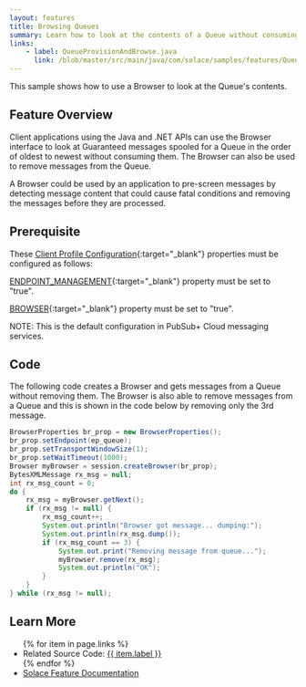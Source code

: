```yaml
---
layout: features
title: Browsing Queues
summary: Learn how to look at the contents of a Queue without consuming any messages.
links:
    - label: QueueProvisionAndBrowse.java
      link: /blob/master/src/main/java/com/solace/samples/features/QueueProvisionAndBrowse.java
---
```


This sample shows how to use a Browser to look at the Queue's contents.

## Feature Overview

Client applications using the Java and .NET APIs can use the Browser interface to look at Guaranteed messages spooled for a Queue in the order of oldest to newest without consuming them.  The Browser can also be used to remove messages from the Queue.

A Browser could be used by an application to pre-screen messages by detecting message content that could cause fatal conditions and removing the messages before they are processed.

## Prerequisite

These [Client Profile Configuration](https://docs.solace.com/Configuring-and-Managing/Configuring-Client-Profiles.htm){:target="_blank"} properties must be configured as follows:

[ENDPOINT_MANAGEMENT](https://docs.solace.com/API-Developer-Online-Ref-Documentation/java/com/solacesystems/jcsmp/CapabilityType.html#ENDPOINT_MANAGEMENT){:target="_blank"} property must be set to "true".

[BROWSER](https://docs.solace.com/API-Developer-Online-Ref-Documentation/java/com/solacesystems/jcsmp/CapabilityType.html#BROWSER){:target="_blank"} property must be set to "true".

NOTE:  This is the default configuration in PubSub+ Cloud messaging services.

## Code

The following code creates a Browser and gets messages from a Queue without removing them.  The Browser is also able to remove messages from a Queue and this is shown in the code below by removing only the 3rd message.

```java
BrowserProperties br_prop = new BrowserProperties();
br_prop.setEndpoint(ep_queue);
br_prop.setTransportWindowSize(1);
br_prop.setWaitTimeout(1000);
Browser myBrowser = session.createBrowser(br_prop);
BytesXMLMessage rx_msg = null;
int rx_msg_count = 0;
do {
    rx_msg = myBrowser.getNext();
    if (rx_msg != null) {
        rx_msg_count++;
        System.out.println("Browser got message... dumping:");
        System.out.println(rx_msg.dump());
        if (rx_msg_count == 3) {
            System.out.print("Removing message from queue...");
            myBrowser.remove(rx_msg);
            System.out.println("OK");
        }
    }
} while (rx_msg != null);                    
```

## Learn More

<ul>
{% for item in page.links %}
<li>Related Source Code: <a href="{{ site.repository }}{{ item.link }}" target="_blank">{{ item.label }}</a></li>
{% endfor %}
<li><a href="https://docs.solace.com/Solace-PubSub-Messaging-APIs/Developer-Guide/Browsing-Guaranteed-Mess.htm?Highlight=Browsing" target="_blank">Solace Feature Documentation</a></li>
</ul>


 